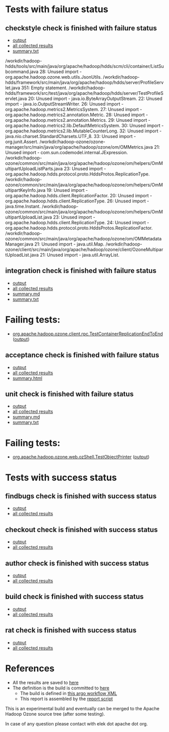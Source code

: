 # Tests with failure status

## checkstyle check is finished with failure status

   * [output](https://raw.githubusercontent.com/elek/ozone-ci/master/pr/pr-hdds-2158-7hzb2/checkstyle/output.log)
   * [all collected results](https://github.com/elek/ozone-ci/tree/master/pr/pr-hdds-2158-7hzb2/checkstyle)
   * [summary.txt](https://github.com/elek/ozone-ci/tree/master/pr/pr-hdds-2158-7hzb2/checkstyle/summary.txt)

/workdir/hadoop-hdds/tools/src/main/java/org/apache/hadoop/hdds/scm/cli/container/ListSubcommand.java
 28: Unused import - org.apache.hadoop.ozone.web.utils.JsonUtils.
/workdir/hadoop-hdds/framework/src/main/java/org/apache/hadoop/hdds/server/ProfileServlet.java
 351: Empty statement.
/workdir/hadoop-hdds/framework/src/test/java/org/apache/hadoop/hdds/server/TestProfileServlet.java
 20: Unused import - java.io.ByteArrayOutputStream.
 22: Unused import - java.io.OutputStreamWriter.
 26: Unused import - org.apache.hadoop.metrics2.MetricsSystem.
 27: Unused import - org.apache.hadoop.metrics2.annotation.Metric.
 28: Unused import - org.apache.hadoop.metrics2.annotation.Metrics.
 29: Unused import - org.apache.hadoop.metrics2.lib.DefaultMetricsSystem.
 30: Unused import - org.apache.hadoop.metrics2.lib.MutableCounterLong.
 32: Unused import - java.nio.charset.StandardCharsets.UTF_8.
 33: Unused import - org.junit.Assert.
/workdir/hadoop-ozone/ozone-manager/src/main/java/org/apache/hadoop/ozone/om/OMMetrics.java
 21: Unused import - com.sun.codemodel.internal.JExpression.
/workdir/hadoop-ozone/common/src/main/java/org/apache/hadoop/ozone/om/helpers/OmMultipartUploadListParts.java
 23: Unused import - org.apache.hadoop.hdds.protocol.proto.HddsProtos.ReplicationType.
/workdir/hadoop-ozone/common/src/main/java/org/apache/hadoop/ozone/om/helpers/OmMultipartKeyInfo.java
 19: Unused import - org.apache.hadoop.hdds.client.ReplicationFactor.
 20: Unused import - org.apache.hadoop.hdds.client.ReplicationType.
 26: Unused import - java.time.Instant.
/workdir/hadoop-ozone/common/src/main/java/org/apache/hadoop/ozone/om/helpers/OmMultipartUploadList.java
 23: Unused import - org.apache.hadoop.hdds.client.ReplicationType.
 24: Unused import - org.apache.hadoop.hdds.protocol.proto.HddsProtos.ReplicationFactor.
/workdir/hadoop-ozone/common/src/main/java/org/apache/hadoop/ozone/om/OMMetadataManager.java
 21: Unused import - java.util.Map.
/workdir/hadoop-ozone/client/src/main/java/org/apache/hadoop/ozone/client/OzoneMultipartUploadList.java
 21: Unused import - java.util.ArrayList.

## integration check is finished with failure status

   * [output](https://raw.githubusercontent.com/elek/ozone-ci/master/pr/pr-hdds-2158-7hzb2/integration/output.log)
   * [all collected results](https://github.com/elek/ozone-ci/tree/master/pr/pr-hdds-2158-7hzb2/integration)
   * [summary.md](https://github.com/elek/ozone-ci/tree/master/pr/pr-hdds-2158-7hzb2/integration/summary.md)
   * [summary.txt](https://github.com/elek/ozone-ci/tree/master/pr/pr-hdds-2158-7hzb2/integration/summary.txt)

# Failing tests: 

 * [org.apache.hadoop.ozone.client.rpc.TestContainerReplicationEndToEnd](hadoop-ozone/integration-test/org.apache.hadoop.ozone.client.rpc.TestContainerReplicationEndToEnd.txt) ([output](hadoop-ozone/integration-test/org.apache.hadoop.ozone.client.rpc.TestContainerReplicationEndToEnd-output.txt/))

## acceptance check is finished with failure status

   * [output](https://raw.githubusercontent.com/elek/ozone-ci/master/pr/pr-hdds-2158-7hzb2/acceptance/output.log)
   * [all collected results](https://github.com/elek/ozone-ci/tree/master/pr/pr-hdds-2158-7hzb2/acceptance)
   * [summary.html](https://elek.github.io/ozone-ci/pr/pr-hdds-2158-7hzb2/acceptance/summary.html)


## unit check is finished with failure status

   * [output](https://raw.githubusercontent.com/elek/ozone-ci/master/pr/pr-hdds-2158-7hzb2/unit/output.log)
   * [all collected results](https://github.com/elek/ozone-ci/tree/master/pr/pr-hdds-2158-7hzb2/unit)
   * [summary.md](https://github.com/elek/ozone-ci/tree/master/pr/pr-hdds-2158-7hzb2/unit/summary.md)
   * [summary.txt](https://github.com/elek/ozone-ci/tree/master/pr/pr-hdds-2158-7hzb2/unit/summary.txt)

# Failing tests: 

 * [org.apache.hadoop.ozone.web.ozShell.TestObjectPrinter](hadoop-ozone/ozone-manager/org.apache.hadoop.ozone.web.ozShell.TestObjectPrinter.txt) ([output](hadoop-ozone/ozone-manager/org.apache.hadoop.ozone.web.ozShell.TestObjectPrinter-output.txt/))


# Tests with success status

## findbugs check is finished with success status

   * [output](https://raw.githubusercontent.com/elek/ozone-ci/master/pr/pr-hdds-2158-7hzb2/findbugs/output.log)
   * [all collected results](https://github.com/elek/ozone-ci/tree/master/pr/pr-hdds-2158-7hzb2/findbugs)


## checkout check is finished with success status

   * [output](https://raw.githubusercontent.com/elek/ozone-ci/master/pr/pr-hdds-2158-7hzb2/checkout/output.log)
   * [all collected results](https://github.com/elek/ozone-ci/tree/master/pr/pr-hdds-2158-7hzb2/checkout)


## author check is finished with success status

   * [output](https://raw.githubusercontent.com/elek/ozone-ci/master/pr/pr-hdds-2158-7hzb2/author/output.log)
   * [all collected results](https://github.com/elek/ozone-ci/tree/master/pr/pr-hdds-2158-7hzb2/author)


## build check is finished with success status

   * [output](https://raw.githubusercontent.com/elek/ozone-ci/master/pr/pr-hdds-2158-7hzb2/build/output.log)
   * [all collected results](https://github.com/elek/ozone-ci/tree/master/pr/pr-hdds-2158-7hzb2/build)


## rat check is finished with success status

   * [output](https://raw.githubusercontent.com/elek/ozone-ci/master/pr/pr-hdds-2158-7hzb2/rat/output.log)
   * [all collected results](https://github.com/elek/ozone-ci/tree/master/pr/pr-hdds-2158-7hzb2/rat)




# References

 * All the results are saved to [here](https://github.com/elek/ozone-ci/tree/master/pr/pr-hdds-2158-7hzb2/)
 * The definition is the build is committed to [here](https://github.com/elek/argo-ozone)
    * The build is defined in [this argo workflow XML](https://github.com/elek/argo-ozone/blob/master/ozone-build.yaml)
    * This report is assembled by the [report script](https://github.com/elek/argo-ozone/blob/master/scripts/report.sh)

This is an experimental build and eventually can be merged to the Apache Hadoop Ozone source tree (after some testing).

In case of any question please contact with elek dot apache dot org.
